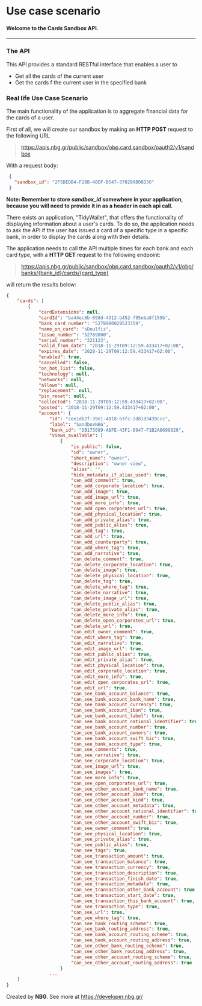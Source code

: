 # Use case scenario
#### Welcome to the Cards Sandbox API.

------------------------------------------------------------------------------------------

### The API
This API provides a standard RESTful interface that enables a user to
* Get all the cards of the current user
* Get the cards f the current user in the specified bank


### Real life Use Case Scenario

The main functionality of the application is to aggregate financial data for the cards of a user.

First of all, we will create our sandbox by making an **HTTP POST** request to the following URL
> https://apis.nbg.gr/public/sandbox/obp.card.sandbox/oauth2/v1/sandbox

With a request body:
```json
 {
   "sandbox_id": "2F5DEDB4-F28B-40EF-B547-378299B08D36"
 }
``` 

**Note: Remember to store *sandbox_id* somewhere in your application, because you will need to provide it in as a header
in each api call.**


There exists an application, "TidyWallet", that offers the functionality of displaying information about a user's cards.
To do so, the application needs to ask the API if the user has issued a card of a specific type in a specific bank, in order to display the cards along with their details. 

The application needs to call the API multiple times for each bank and each card type, with a **HTTP GET** request to the following endpoint:
>https://apis.nbg.gr/public/sandbox/obp.card.sandbox/oauth2/v1/obp/banks/{bank_id}/cards/{card_type}

will return the results below:

```json
{
    "cards": [
        {
            "cardExtensions": null,
            "cardId": "ba44ec8b-698d-4312-b452-f95eba8f159b",
            "bank_card_number": "5278900029523359",
            "name_on_card": "sDoulfis",
            "issue_number": "52789000",
            "serial_number": "321123",
            "valid_from_date": "2018-11-29T09:12:59.433417+02:00",
            "expires_date": "2028-11-29T09:12:59.433417+02:00",
            "enabled": true,
            "cancelled": false,
            "on_hot_list": false,
            "technology": null,
            "networks": null,
            "allows": null,
            "replacement": null,
            "pin_reset": null,
            "collected": "2018-11-29T09:12:59.433417+02:00",
            "posted": "2018-11-29T09:12:59.433417+02:00",
            "account": {
                "id": "cee1db2f-39e1-4918-b3fc-2d81d3439ccc",
                "label": "SandboxNBG",
                "bank_id": "DB173089-A8FE-43F1-8947-F1B2A8699829",
                "views_available": [
                    {
                        "is_public": false,
                        "id": "owner",
                        "short_name": "owner",
                        "description": "owner view",
                        "alias": "",
                        "hide_metadata_if_alias_used": true,
                        "can_add_comment": true,
                        "can_add_corporate_location": true,
                        "can_add_image": true,
                        "can_add_image_url": true,
                        "can_add_more_info": true,
                        "can_add_open_corporates_url": true,
                        "can_add_physical_location": true,
                        "can_add_private_alias": true,
                        "can_add_public_alias": true,
                        "can_add_tag": true,
                        "can_add_url": true,
                        "can_add_counterparty": true,
                        "can_add_where_tag": true,
                        "can_add_narrative": true,
                        "can_delete_comment": true,
                        "can_delete_corporate_location": true,
                        "can_delete_image": true,
                        "can_delete_physical_location": true,
                        "can_delete_tag": true,
                        "can_delete_where_tag": true,
                        "can_delete_narrative": true,
                        "can_delete_image_url": true,
                        "can_delete_public_alias": true,
                        "can_delete_private_alias": true,
                        "can_delete_more_info": true,
                        "can_delete_open_corporates_url": true,
                        "can_delete_url": true,
                        "can_edit_owner_comment": true,
                        "can_edit_where_tag": true,
                        "can_edit_narrative": true,
                        "can_edit_image_url": true,
                        "can_edit_public_alias": true,
                        "can_edit_private_alias": true,
                        "can_edit_physical_location": true,
                        "can_edit_corporate_location": true,
                        "can_edit_more_info": true,
                        "can_edit_open_corporates_url": true,
                        "can_edit_url": true,
                        "can_see_bank_account_balance": true,
                        "can_see_bank_account_bank_name": true,
                        "can_see_bank_account_currency": true,
                        "can_see_bank_account_iban": true,
                        "can_see_bank_account_label": true,
                        "can_see_bank_account_national_identifier": true,
                        "can_see_bank_account_number": true,
                        "can_see_bank_account_owners": true,
                        "can_see_bank_account_swift_bic": true,
                        "can_see_bank_account_type": true,
                        "can_see_comments": true,
                        "can_see_narrative": true,
                        "can_see_corporate_location": true,
                        "can_see_image_url": true,
                        "can_see_images": true,
                        "can_see_more_info": true,
                        "can_see_open_corporates_url": true,
                        "can_see_other_account_bank_name": true,
                        "can_see_other_account_iban": true,
                        "can_see_other_account_kind": true,
                        "can_see_other_account_metadata": true,
                        "can_see_other_account_national_identifier": true,
                        "can_see_other_account_number": true,
                        "can_see_other_account_swift_bic": true,
                        "can_see_owner_comment": true,
                        "can_see_physical_location": true,
                        "can_see_private_alias": true,
                        "can_see_public_alias": true,
                        "can_see_tags": true,
                        "can_see_transaction_amount": true,
                        "can_see_transaction_balance": true,
                        "can_see_transaction_currency": true,
                        "can_see_transaction_description": true,
                        "can_see_transaction_finish_date": true,
                        "can_see_transaction_metadata": true,
                        "can_see_transaction_other_bank_account": true,
                        "can_see_transaction_start_date": true,
                        "can_see_transaction_this_bank_account": true,
                        "can_see_transaction_type": true,
                        "can_see_url": true,
                        "can_see_where_tag": true,
                        "can_see_bank_routing_scheme": true,
                        "can_see_bank_routing_address": true,
                        "can_see_bank_account_routing_scheme": true,
                        "can_see_bank_account_routing_address": true,
                        "can_see_other_bank_routing_scheme": true,
                        "can_see_other_bank_routing_address": true,
                        "can_see_other_account_routing_scheme": true,
                        "can_see_other_account_routing_address": true
                    }
				...					
    ]
}
```

Created by **NBG**. 
See more at https://developer.nbg.gr/
